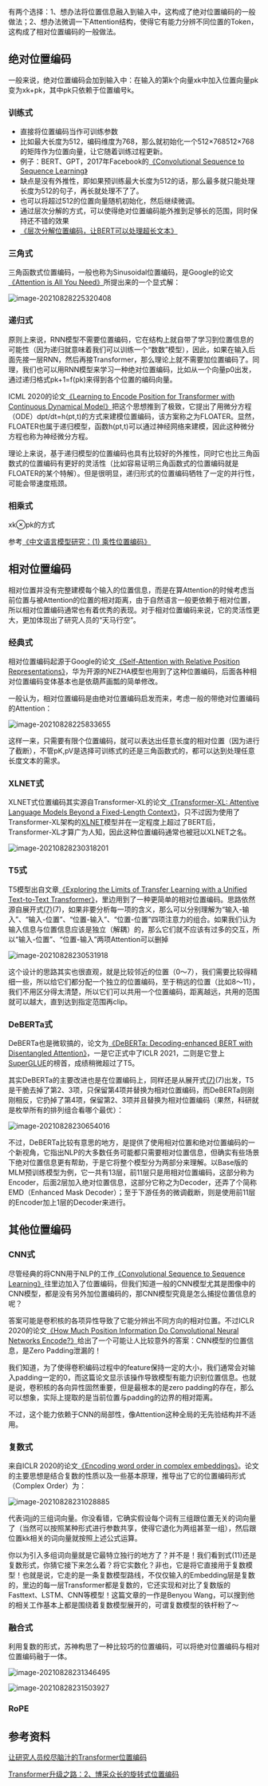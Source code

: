 有两个选择：1、想办法将位置信息融入到输入中，这构成了绝对位置编码的一般做法；2、想办法微调一下Attention结构，使得它有能力分辨不同位置的Token，这构成了相对位置编码的一般做法。

## 绝对位置编码

一般来说，绝对位置编码会加到输入中：在输入的第k个向量xk中加入位置向量pk变为xk+pk，其中pk只依赖于位置编号k。

### 训练式

- 直接将位置编码当作可训练参数
- 比如最大长度为512，编码维度为768，那么就初始化一个512×768512×768的矩阵作为位置向量，让它随着训练过程更新。
- 例子：BERT、GPT，2017年Facebook的[《Convolutional Sequence to Sequence Learning》](https://arxiv.org/abs/1705.03122)
- 缺点是没有外推性，即如果预训练最大长度为512的话，那么最多就只能处理长度为512的句子，再长就处理不了了。
- 也可以将超过512的位置向量随机初始化，然后继续微调。
- 通过层次分解的方式，可以使得绝对位置编码能外推到足够长的范围，同时保持还不错的效果
- [《层次分解位置编码，让BERT可以处理超长文本》](https://kexue.fm/archives/7947)

### 三角式

三角函数式位置编码，一般也称为Sinusoidal位置编码，是Google的论文[《Attention is All You Need》](https://arxiv.org/abs/1706.03762)所提出来的一个显式解：

![image-20210828225320408](img/image-20210828225320408.png)

### 递归式

原则上来说，RNN模型不需要位置编码，它在结构上就自带了学习到位置信息的可能性（因为递归就意味着我们可以训练一个“数数”模型），因此，如果在输入后面先接一层RNN，然后再接Transformer，那么理论上就不需要加位置编码了。同理，我们也可以用RNN模型来学习一种绝对位置编码，比如从一个向量p0出发，通过递归格式pk+1=f(pk)来得到各个位置的编码向量。

ICML 2020的论文[《Learning to Encode Position for Transformer with Continuous Dynamical Model》](https://arxiv.org/abs/2003.09229)把这个思想推到了极致，它提出了用微分方程（ODE）dpt/dt=h(pt,t)的方式来建模位置编码，该方案称之为FLOATER。显然，FLOATER也属于递归模型，函数h(pt,t)可以通过神经网络来建模，因此这种微分方程也称为神经微分方程。

理论上来说，基于递归模型的位置编码也具有比较好的外推性，同时它也比三角函数式的位置编码有更好的灵活性（比如容易证明三角函数式的位置编码就是FLOATER的某个特解）。但是很明显，递归形式的位置编码牺牲了一定的并行性，可能会带速度瓶颈。

### 相乘式

xk⊗pk的方式

参考[《中文语言模型研究：(1) 乘性位置编码》](https://zhuanlan.zhihu.com/p/183234823)

## 相对位置编码

相对位置并没有完整建模每个输入的位置信息，而是在算Attention的时候考虑当前位置与被Attention的位置的相对距离，由于自然语言一般更依赖于相对位置，所以相对位置编码通常也有着优秀的表现。对于相对位置编码来说，它的灵活性更大，更加体现出了研究人员的“天马行空”。

### 经典式

相对位置编码起源于Google的论文[《Self-Attention with Relative Position Representations》](https://arxiv.org/abs/1803.02155)，华为开源的NEZHA模型也用到了这种位置编码，后面各种相对位置编码变体基本也是依葫芦画瓢的简单修改。

一般认为，相对位置编码是由绝对位置编码启发而来，考虑一般的带绝对位置编码的Attention：

![image-20210828225833655](img/image-20210828225833655.png)

这样一来，只需要有限个位置编码，就可以表达出任意长度的相对位置（因为进行了截断），不管pK,pV是选择可训练式的还是三角函数式的，都可以达到处理任意长度文本的需求。

### XLNET式

XLNET式位置编码其实源自Transformer-XL的论文[《Transformer-XL: Attentive Language Models Beyond a Fixed-Length Context》](https://arxiv.org/abs/1901.02860)，只不过因为使用了Transformer-XL架构的[XLNET](https://arxiv.org/abs/1906.08237)模型并在一定程度上超过了BERT后，Transformer-XL才算广为人知，因此这种位置编码通常也被冠以XLNET之名。

![image-20210828230318201](img/image-20210828230318201.png)

### T5式

T5模型出自文章[《Exploring the Limits of Transfer Learning with a Unified Text-to-Text Transformer》](https://arxiv.org/abs/1910.10683)，里边用到了一种更简单的相对位置编码。思路依然源自展开式[(7)](https://kexue.fm/archives/8130#mjx-eqn-eq%3Aqk-exp)(7)，如果非要分析每一项的含义，那么可以分别理解为“输入-输入”、“输入-位置”、“位置-输入”、“位置-位置”四项注意力的组合。如果我们认为输入信息与位置信息应该是独立（解耦）的，那么它们就不应该有过多的交互，所以“输入-位置”、“位置-输入”两项Attention可以删掉

![image-20210828230531918](img/image-20210828230531918.png)

这个设计的思路其实也很直观，就是比较邻近的位置（0～7），我们需要比较得精细一些，所以给它们都分配一个独立的位置编码，至于稍远的位置（比如8～11），我们不用区分得太清楚，所以它们可以共用一个位置编码，距离越远，共用的范围就可以越大，直到达到指定范围再clip。

### DeBERTa式

DeBERTa也是微软搞的，论文为[《DeBERTa: Decoding-enhanced BERT with Disentangled Attention》](https://arxiv.org/abs/2006.03654)，一是它正式中了ICLR 2021，二则是它登上[SuperGLUE](https://super.gluebenchmark.com/)的榜首，成绩稍微超过了T5。

其实DeBERTa的主要改进也是在位置编码上，同样还是从展开式[(7)](https://kexue.fm/archives/8130#mjx-eqn-eq%3Aqk-exp)(7)出发，T5是干脆去掉了第2、3项，只保留第4项并替换为相对位置编码，而DeBERTa则刚刚相反，它扔掉了第4项，保留第2、3项并且替换为相对位置编码（果然，科研就是枚举所有的排列组合看哪个最优）：

![image-20210828230654016](img/image-20210828230654016.png)

不过，DeBERTa比较有意思的地方，是提供了使用相对位置和绝对位置编码的一个新视角，它指出NLP的大多数任务可能都只需要相对位置信息，但确实有些场景下绝对位置信息更有帮助，于是它将整个模型分为两部分来理解。以Base版的MLM预训练模型为例，它一共有13层，前11层只是用相对位置编码，这部分称为Encoder，后面2层加入绝对位置信息，这部分它称之为Decoder，还弄了个简称EMD（Enhanced Mask Decoder）；至于下游任务的微调截断，则是使用前11层的Encoder加上1层的Decoder来进行。

## 其他位置编码

### CNN式

尽管经典的将CNN用于NLP的工作[《Convolutional Sequence to Sequence Learning》](https://arxiv.org/abs/1705.03122)往里边加入了位置编码，但我们知道一般的CNN模型尤其是图像中的CNN模型，都是没有另外加位置编码的，那CNN模型究竟是怎么捕捉位置信息的呢？

答案可能是卷积核的各项异性导致了它能分辨出不同方向的相对位置。不过ICLR 2020的论文[《How Much Position Information Do Convolutional Neural Networks Encode?》](https://arxiv.org/abs/2001.08248)给出了一个可能让人比较意外的答案：CNN模型的位置信息，是Zero Padding泄漏的！

我们知道，为了使得卷积编码过程中的feature保持一定的大小，我们通常会对输入padding一定的0，而这篇论文显示该操作导致模型有能力识别位置信息。也就是说，卷积核的各向异性固然重要，但是最根本的是zero padding的存在，那么可以想象，实际上提取的是当前位置与padding的边界的相对距离。

不过，这个能力依赖于CNN的局部性，像Attention这种全局的无先验结构并不适用。

### 复数式

来自ICLR 2020的论文[《Encoding word order in complex embeddings》](https://arxiv.org/abs/1912.12333)。论文的主要思想是结合复数的性质以及一些基本原理，推导出了它的位置编码形式（Complex Order）为：

![image-20210828231028885](img/image-20210828231028885.png)

代表词jj的三组词向量。你没看错，它确实假设每个词有三组跟位置无关的词向量了（当然可以按照某种形式进行参数共享，使得它退化为两组甚至一组），然后跟位置kk相关的词向量就按照上述公式运算。

你以为引入多组词向量就是它最特立独行的地方了？并不是！我们看到式(11)还是复数形式，你猜它接下来怎么着？将它实数化？非也，它是将它直接用于复数模型！也就是说，它走的是一条复数模型路线，不仅仅输入的Embedding层是复数的，里边的每一层Transformer都是复数的，它还实现和对比了复数版的Fasttext、LSTM、CNN等模型！这篇文章的一作是Benyou Wang，可以搜到他的相关工作基本上都是围绕着复数模型展开的，可谓复数模型的铁杆粉了～

### 融合式

利用复数的形式，苏神构思了一种比较巧的位置编码，可以将绝对位置编码与相对位置编码融于一体。

![image-20210828231346495](img/image-20210828231346495.png)

![image-20210828231503927](img/image-20210828231503927.png)

### RoPE



## 参考资料

[让研究人员绞尽脑汁的Transformer位置编码](https://kexue.fm/archives/8130)

[Transformer升级之路：2、博采众长的旋转式位置编码](https://kexue.fm/archives/8265)

